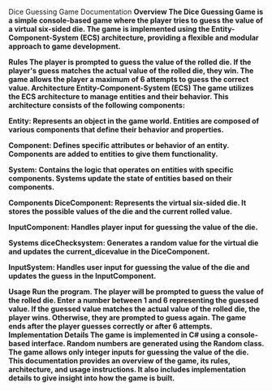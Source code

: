 


Dice Guessing Game Documentation
<b>
Overview
The Dice Guessing Game is a simple console-based game where the player tries to guess the value of a virtual six-sided die. The game is implemented using the Entity-Component-System (ECS) architecture, providing a flexible and modular approach to game development.

Rules
The player is prompted to guess the value of the rolled die.
If the player's guess matches the actual value of the rolled die, they win.
The game allows the player a maximum of 6 attempts to guess the correct value.
Architecture
Entity-Component-System (ECS)
The game utilizes the ECS architecture to manage entities and their behavior. This architecture consists of the following components:

Entity: Represents an object in the game world. Entities are composed of various components that define their behavior and properties.

Component: Defines specific attributes or behavior of an entity. Components are added to entities to give them functionality.

System: Contains the logic that operates on entities with specific components. Systems update the state of entities based on their components.

Components
DiceComponent: Represents the virtual six-sided die. It stores the possible values of the die and the current rolled value.

InputComponent: Handles player input for guessing the value of the die.

Systems
diceChecksystem: Generates a random value for the virtual die and updates the current_dicevalue in the DiceComponent.

InputSystem: Handles user input for guessing the value of the die and updates the guess in the InputComponent.

Usage
Run the program.
The player will be prompted to guess the value of the rolled die.
Enter a number between 1 and 6 representing the guessed value.
If the guessed value matches the actual value of the rolled die, the player wins. Otherwise, they are prompted to guess again.
The game ends after the player guesses correctly or after 6 attempts.
Implementation Details
The game is implemented in C# using a console-based interface.
Random numbers are generated using the Random class.
The game allows only integer inputs for guessing the value of the die.
This documentation provides an overview of the game, its rules, architecture, and usage instructions. It also includes implementation details to give insight into how the game is built.





